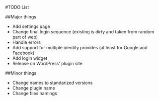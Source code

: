 #TODO List

##Major things

- Add settings page
- Change final login sequence (existing is dirty and taken from random part of web)
- Handle errors
- Add support for multiple identity provides (at least for Google and Facebook)
- Add login widget
- Release on WordPress' plugin site

##Minor things
- Change names to standarized versions
- Change plugin name
- Change files namings
